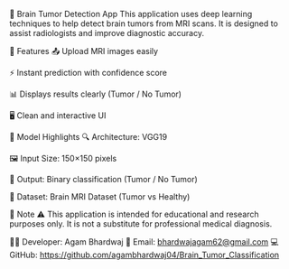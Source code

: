 🧠 Brain Tumor Detection App
This application uses deep learning techniques to help detect brain tumors from MRI scans.
It is designed to assist radiologists and improve diagnostic accuracy.

🚀 Features
📤 Upload MRI images easily

⚡ Instant prediction with confidence score

📊 Displays results clearly (Tumor / No Tumor)

🖥️ Clean and interactive UI

🧪 Model Highlights
🔍 Architecture: VGG19

🖼️ Input Size: 150×150 pixels

🧠 Output: Binary classification (Tumor / No Tumor)

📂 Dataset: Brain MRI Dataset (Tumor vs Healthy)

📌 Note
⚠️ This application is intended for educational and research purposes only.
It is not a substitute for professional medical diagnosis.

👨‍💻 Developer: Agam Bhardwaj
📧 Email: bhardwajagam62@gmail.com
💻 GitHub: https://github.com/agambhardwaj04/Brain_Tumor_Classification
